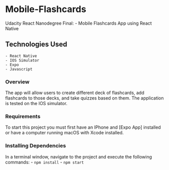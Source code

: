 # Mobile-Flashcards
Udacity React Nanodegree Final: - Mobile Flashcards App using React Native


## Technologies Used
    - React Native
    - IOS Simulator
    - Expo
    - Javascript


### Overview

The app will allow users to create different deck of flashcards, add flashcards to those decks, and take quizzes based on them. The application is tested on the IOS simulator.  

### Requirements
To start this project you must first have an IPhone and [Expo App] installed or have a computer running macOS with Xcode installed.  

### Installing Dependencies
In a terminal window, navigate to the project and execute the following commands:
    - `npm install`
    - `npm start`

